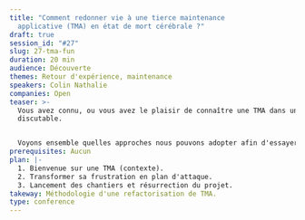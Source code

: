```yaml
---
title: "Comment redonner vie à une tierce maintenance
  applicative (TMA) en état de mort cérébrale ?"
draft: true
session_id: "#27"
slug: 27-tma-fun
duration: 20 min
audience: Découverte
themes: Retour d'expérience, maintenance
speakers: Colin Nathalie
companies: Open
teaser: >-
  Vous avez connu, ou vous avez le plaisir de connaître une TMA dans un état...
  discutable.


  Voyons ensemble quelles approches nous pouvons adopter afin d'essayer de lui redonner vie.
prerequisites: Aucun
plan: |-
  1. Bienvenue sur une TMA (contexte).
  2. Transformer sa frustration en plan d'attaque.
  3. Lancement des chantiers et résurrection du projet.
takeway: Méthodologie d'une refactorisation de TMA.
type: conference
---
```


